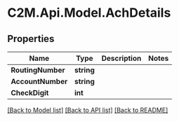# C2M.Api.Model.AchDetails

## Properties

Name | Type | Description | Notes
------------ | ------------- | ------------- | -------------
**RoutingNumber** | **string** |  | 
**AccountNumber** | **string** |  | 
**CheckDigit** | **int** |  | 

[[Back to Model list]](../../README.md#documentation-for-models) [[Back to API list]](../../README.md#documentation-for-api-endpoints) [[Back to README]](../../README.md)

